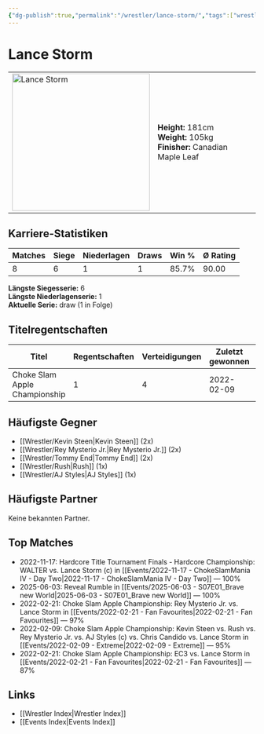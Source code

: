 ```yaml
---
{"dg-publish":true,"permalink":"/wrestler/lance-storm/","tags":["wrestler"],"noteIcon":"","created":"2025-08-11T09:33:19.843+02:00"}
---
```



# Lance Storm

<table>
<tr>
<td><img src="Lance Storm.png" width="280" alt="Lance Storm"></td>
<td>
<b>Height:</b> 181cm<br>
<b>Weight:</b> 105kg<br>
<b>Finisher:</b> Canadian Maple Leaf<br>
</td>
</tr>
</table>

## Karriere-Statistiken

| Matches | Siege | Niederlagen | Draws | Win % | Ø Rating |
|---------|-------|-------------|-------|-------|-----------|
| 8 | 6 | 1 | 1 | 85.7% | 90.00 |

**Längste Siegesserie:** 6<br>**Längste Niederlagenserie:** 1<br>**Aktuelle Serie:** draw (1 in Folge)

## Titelregentschaften
| Titel | Regentschaften | Verteidigungen | Zuletzt gewonnen | Aktuell |
|-------|---------------|----------------|------------------|---------|
| Choke Slam Apple Championship | 1 | 4 | 2022-02-09 |  |


## Häufigste Gegner
- [[Wrestler/Kevin Steen\|Kevin Steen]] (2x)
- [[Wrestler/Rey Mysterio Jr.\|Rey Mysterio Jr.]] (2x)
- [[Wrestler/Tommy End\|Tommy End]] (2x)
- [[Wrestler/Rush\|Rush]] (1x)
- [[Wrestler/AJ Styles\|AJ Styles]] (1x)

## Häufigste Partner
Keine bekannten Partner.

## Top Matches
- 2022-11-17: Hardcore Title Tournament Finals - Hardcore Championship: WALTER vs. Lance Storm (c) in [[Events/2022-11-17 - ChokeSlamMania IV - Day Two\|2022-11-17 - ChokeSlamMania IV - Day Two]] — 100%
- 2025-06-03: Reveal Rumble in [[Events/2025-06-03 - S07E01_Brave new World\|2025-06-03 - S07E01_Brave new World]] — 100%
- 2022-02-21: Choke Slam Apple Championship: Rey Mysterio Jr. vs. Lance Storm in [[Events/2022-02-21 - Fan Favourites\|2022-02-21 - Fan Favourites]] — 97%
- 2022-02-09: Choke Slam Apple Championship: Kevin Steen vs. Rush vs. Rey Mysterio Jr. vs. AJ Styles (c) vs. Chris Candido vs. Lance Storm in [[Events/2022-02-09 - Extreme\|2022-02-09 - Extreme]] — 95%
- 2022-02-21: Choke Slam Apple Championship: EC3 vs. Lance Storm in [[Events/2022-02-21 - Fan Favourites\|2022-02-21 - Fan Favourites]] — 87%

## Links
- [[Wrestler Index\|Wrestler Index]]
- [[Events Index\|Events Index]]
